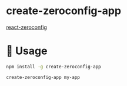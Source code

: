 # create-zeroconfig-app

[react-zeroconfig](https://www.npmjs.com/package/react-zeroconfig)

# 🚀 Usage

```bash
npm install -g create-zeroconfig-app

create-zeroconfig-app my-app
```